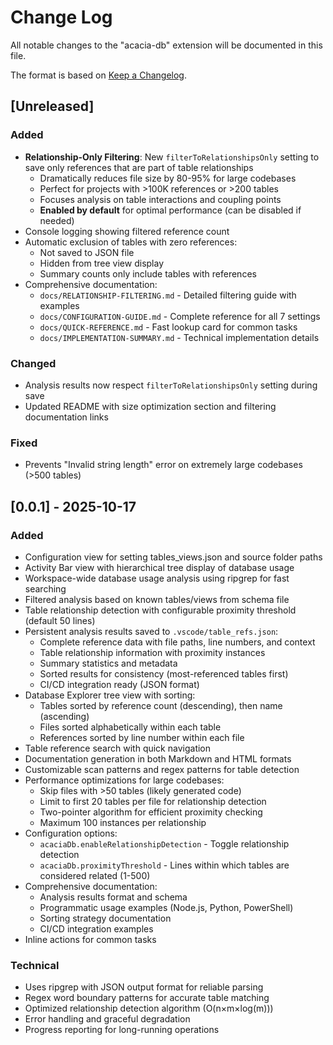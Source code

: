 # Change Log

All notable changes to the "acacia-db" extension will be documented in this file.

The format is based on [Keep a Changelog](https://keepachangelog.com/en/1.0.0/).

## [Unreleased]

### Added
- **Relationship-Only Filtering**: New `filterToRelationshipsOnly` setting to save only references that are part of table relationships
  - Dramatically reduces file size by 80-95% for large codebases
  - Perfect for projects with >100K references or >200 tables
  - Focuses analysis on table interactions and coupling points
  - **Enabled by default** for optimal performance (can be disabled if needed)
- Console logging showing filtered reference count
- Automatic exclusion of tables with zero references:
  - Not saved to JSON file
  - Hidden from tree view display
  - Summary counts only include tables with references
- Comprehensive documentation:
  - `docs/RELATIONSHIP-FILTERING.md` - Detailed filtering guide with examples
  - `docs/CONFIGURATION-GUIDE.md` - Complete reference for all 7 settings
  - `docs/QUICK-REFERENCE.md` - Fast lookup card for common tasks
  - `docs/IMPLEMENTATION-SUMMARY.md` - Technical implementation details

### Changed
- Analysis results now respect `filterToRelationshipsOnly` setting during save
- Updated README with size optimization section and filtering documentation links

### Fixed
- Prevents "Invalid string length" error on extremely large codebases (>500 tables)

## [0.0.1] - 2025-10-17

### Added
- Configuration view for setting tables_views.json and source folder paths
- Activity Bar view with hierarchical tree display of database usage
- Workspace-wide database usage analysis using ripgrep for fast searching
- Filtered analysis based on known tables/views from schema file
- Table relationship detection with configurable proximity threshold (default 50 lines)
- Persistent analysis results saved to `.vscode/table_refs.json`:
  - Complete reference data with file paths, line numbers, and context
  - Table relationship information with proximity instances
  - Summary statistics and metadata
  - Sorted results for consistency (most-referenced tables first)
  - CI/CD integration ready (JSON format)
- Database Explorer tree view with sorting:
  - Tables sorted by reference count (descending), then name (ascending)
  - Files sorted alphabetically within each table
  - References sorted by line number within each file
- Table reference search with quick navigation
- Documentation generation in both Markdown and HTML formats
- Customizable scan patterns and regex patterns for table detection
- Performance optimizations for large codebases:
  - Skip files with >50 tables (likely generated code)
  - Limit to first 20 tables per file for relationship detection
  - Two-pointer algorithm for efficient proximity checking
  - Maximum 100 instances per relationship
- Configuration options:
  - `acaciaDb.enableRelationshipDetection` - Toggle relationship detection
  - `acaciaDb.proximityThreshold` - Lines within which tables are considered related (1-500)
- Comprehensive documentation:
  - Analysis results format and schema
  - Programmatic usage examples (Node.js, Python, PowerShell)
  - Sorting strategy documentation
  - CI/CD integration examples
- Inline actions for common tasks

### Technical
- Uses ripgrep with JSON output format for reliable parsing
- Regex word boundary patterns for accurate table matching
- Optimized relationship detection algorithm (O(n×m×log(m)))
- Error handling and graceful degradation
- Progress reporting for long-running operations
